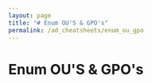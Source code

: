```yaml
---
layout: page
title: "# Enum OU'S & GPO's"
permalink: /ad_cheatsheets/enum_ou_gpo
---
```


# Enum OU'S & GPO's
